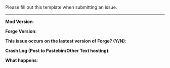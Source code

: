 Please fill out this template when submitting an issue.

---
**Mod Version**:  

**Forge Version**:


**This issue occurs on the lastest version of Forge? (Y/N)**:

**Crash Log (Post to Pastebin/Other Text hosting)**: 

**What happens**:
